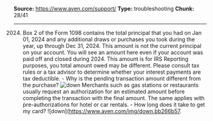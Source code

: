 # 

**Source:** https://www.aven.com/support/
**Type:** troubleshooting
**Chunk:** 28/41

---

2024. Box 2 of the Form 1098 contains the total principal that you had on Jan 01, 2024 and any additional draws or purchases you took during the year, up through Dec 31, 2024. This amount is not the current principal on your account. You will see an amount here even if your account was paid off and closed during 2024. This amount is for IRS Reporting purposes, you total amount owed may be different. Please consult tax rules or a tax advisor to determine whether your interest payments are tax deductible. \- Why is the pending transaction amount different from the purchase? ![down](https://www.aven.com/img/down.bb266b57.svg) Merchants such as gas stations or restaurants usually request an authorization for an estimated amount before completing the transaction with the final amount. The same applies with pre-authorizations for hotel or car rentals. \- How long does it take to get my card? ![down](https://www.aven.com/img/down.bb266b57.